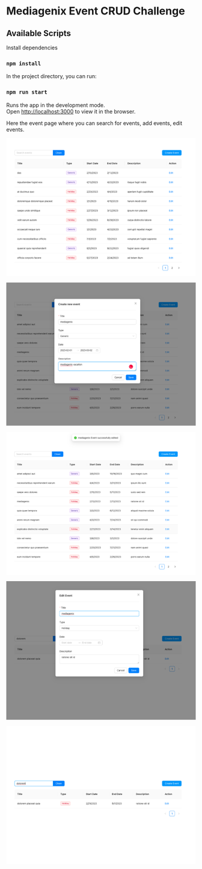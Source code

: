 # Mediagenix Event CRUD Challenge

## Available Scripts

Install dependencies 

### `npm install`

In the project directory, you can run:

### `npm run start`

Runs the app in the development mode.\
Open [http://localhost:3000](http://localhost:3000) to view it in the browser.


Here the event page where you can search for events, add events, edit events.

!["Event Page"](./readmeImages/eventPage.png)

!["Event Page"](./readmeImages/eventCreate.png)

!["Event Page"](./readmeImages/successMessage.png)

!["Event Page"](./readmeImages/editEvent.png)

!["Event Page"](./readmeImages/searchEvent.png)

